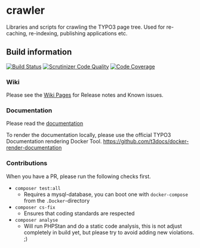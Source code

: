 # crawler
Libraries and scripts for crawling the TYPO3 page tree. Used for re-caching, re-indexing, publishing applications etc.

## Build information
[![Build Status](https://travis-ci.org/AOEpeople/crawler.svg?branch=typo3v9)](https://travis-ci.org/AOEpeople/crawler)
[![Scrutinizer Code Quality](https://scrutinizer-ci.com/g/AOEpeople/crawler/badges/quality-score.png?b=typo3v9)](https://scrutinizer-ci.com/g/AOEpeople/crawler/?branch=typo3v9)
[![Code Coverage](https://scrutinizer-ci.com/g/AOEpeople/crawler/badges/coverage.png?b=typo3v9)](https://scrutinizer-ci.com/g/AOEpeople/crawler/?branch=typo3v9)

### Wiki
Please see the [Wiki Pages](https://github.com/AOEpeople/crawler/wiki) for Release notes and Known issues.

### Documentation
Please read the [documentation](https://docs.typo3.org/typo3cms/extensions/crawler/)

To render the documentation locally, please use the official TYPO3 Documentation rendering Docker Tool.
<https://github.com/t3docs/docker-render-documentation>

### Contributions

When you have a PR, please run the following checks first.

* `composer test:all`
    * Requires a mysql-database, you can boot one with `docker-compose` from the `.Docker`-directory
* `composer cs-fix`
    * Ensures that coding standards are respected
* `composer analyse`
    * Will run PHPStan and do a static code analysis, this is not adjust completely in build yet, but please try to avoid adding new violations. ;)
